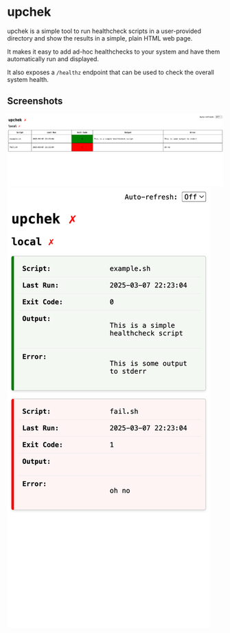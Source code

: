 # upchek

upchek is a simple tool to run healthcheck scripts in a user-provided directory
and show the results in a simple, plain HTML web page.

It makes it easy to add ad-hoc healthchecks to your system and have them
automatically run and displayed.

It also exposes a `/healthz` endpoint that can be used to check the overall
system health.

## Screenshots

![full size](docs/upchek-desktop.png)
![mobile](docs/upchek-mobile.png)
